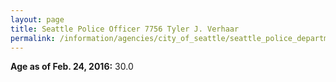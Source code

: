 ```yaml
---
layout: page
title: Seattle Police Officer 7756 Tyler J. Verhaar
permalink: /information/agencies/city_of_seattle/seattle_police_department/copbook/7756/
---
```


**Age as of Feb. 24, 2016:** 30.0
